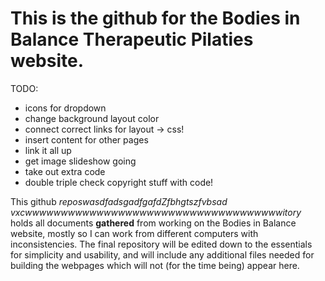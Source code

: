 # This is the github for the Bodies in Balance Therapeutic Pilaties website. 


TODO:
- icons for dropdown
- change background layout color
- connect correct links for layout -> css!
- insert content for other pages
- link it all up
- get image slideshow going
- take out extra code
- double triple check copyright stuff with code!

This github _reposwasdfadsgadfgafdZfbhgtszfvbsad vxcwwwwwwwwwwwwwwwwwwwwwwwwwwwwwwwwwwwwitory_ holds all documents **gathered** from working on the Bodies in Balance website, mostly so I can work from different computers with inconsistencies. The final repository will be edited down to the essentials for simplicity and usability, and will include any additional files needed for building the webpages which will not (for the time being) appear here.
